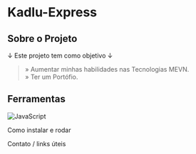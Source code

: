 <h1>Kadlu-Express</h1>

<h2>Sobre o Projeto</h2>
<p>↓ Este projeto tem como objetivo ↓ </p>

> » Aumentar minhas habilidades nas Tecnologias MEVN. <br/>
> » Ter um Portófio. 

## Ferramentas
<img alt="JavaScript" src="https://skillicons.dev/icons?i=html,js,mongodb,express,vue,node">

Como instalar e rodar

Contato / links úteis

